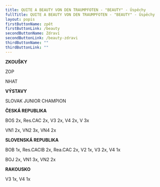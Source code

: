 ```yaml
---
title: QUITE A BEAUTY VON DEN TRAUMPFOTEN - "BEAUTY" - Úspěchy
fullTitle: QUITE A BEAUTY VON DEN TRAUMPFOTEN - "BEAUTY" - Úspěchy
layout: popis
firstButtonName: zpět
firstButtonLink: /beauty
secondButtonName: Zdraví
secondButtonLink: /beauty-zdravi
thirdButtonName: ""
thirdButtonLink: ""
---
```

**ZKOUŠKY**

ZOP

NHAT

**VÝSTAVY**

SLOVAK JUNIOR CHAMPION

**ČESKÁ REPUBLIKA**

BOS 2x, Res.CAC 2x, V3 2x, V4 2x, V 3x

VN1 2x, VN2 3x, VN4 2x

**SLOVENSKÁ REPUBLIKA**

BOB 1x, Res.CACIB 2x, Rea.CAC 2x, V2 1x, V3 2x, V4 1x

BOJ 2x, VN1 3x, VN2 2x

**RAKOUSKO**

V3 1x, V4 1x